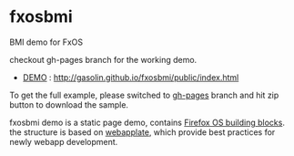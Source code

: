 fxosbmi
=======

BMI demo for FxOS

checkout gh-pages branch for the working demo.

* [DEMO](http://gasolin.github.io/fxosbmi/public/index.html) : http://gasolin.github.io/fxosbmi/public/index.html

To get the full example, please switched to [gh-pages](https://github.com/gasolin/fxosbmi/tree/gh-pages) branch and hit zip button to download the sample.

fxosbmi demo is a static page demo, contains [Firefox OS building blocks](https://developer.mozilla.org/en-US/docs/Mozilla/Firefox_OS/UX/Building_blocks).
the structure is based on [webapplate](https://github.com/gasolin/webapplate), which provide best practices for newly webapp development.
